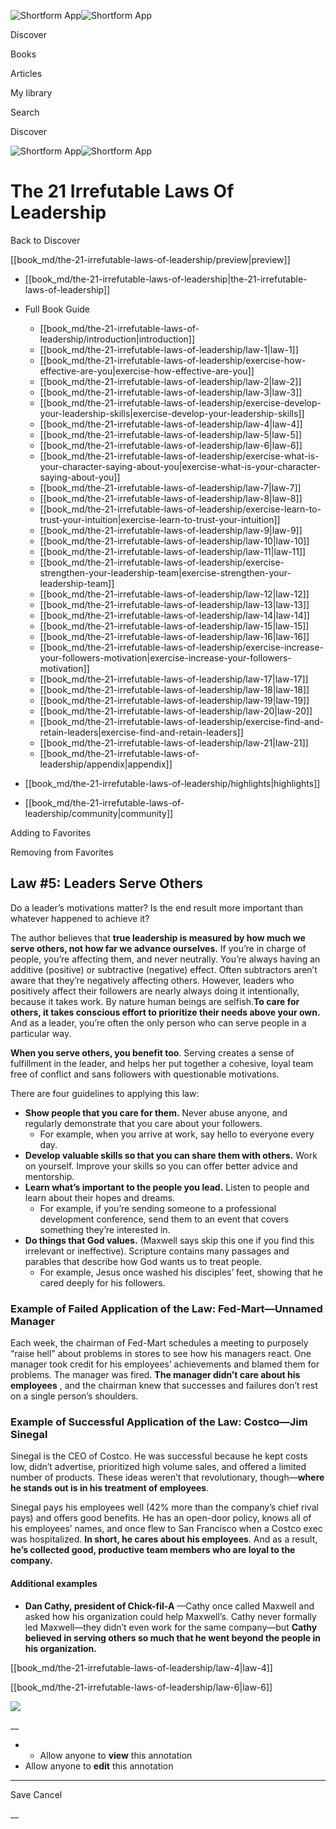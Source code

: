 ![Shortform App](/img/logo.36a2399e.svg)![Shortform App](/img/logo-dark.70c1b072.svg)

Discover

Books

Articles

My library

Search

Discover

![Shortform App](/img/logo.36a2399e.svg)![Shortform App](/img/logo-dark.70c1b072.svg)

# The 21 Irrefutable Laws Of Leadership

Back to Discover

[[book_md/the-21-irrefutable-laws-of-leadership/preview|preview]]

  * [[book_md/the-21-irrefutable-laws-of-leadership|the-21-irrefutable-laws-of-leadership]]
  * Full Book Guide

    * [[book_md/the-21-irrefutable-laws-of-leadership/introduction|introduction]]
    * [[book_md/the-21-irrefutable-laws-of-leadership/law-1|law-1]]
    * [[book_md/the-21-irrefutable-laws-of-leadership/exercise-how-effective-are-you|exercise-how-effective-are-you]]
    * [[book_md/the-21-irrefutable-laws-of-leadership/law-2|law-2]]
    * [[book_md/the-21-irrefutable-laws-of-leadership/law-3|law-3]]
    * [[book_md/the-21-irrefutable-laws-of-leadership/exercise-develop-your-leadership-skills|exercise-develop-your-leadership-skills]]
    * [[book_md/the-21-irrefutable-laws-of-leadership/law-4|law-4]]
    * [[book_md/the-21-irrefutable-laws-of-leadership/law-5|law-5]]
    * [[book_md/the-21-irrefutable-laws-of-leadership/law-6|law-6]]
    * [[book_md/the-21-irrefutable-laws-of-leadership/exercise-what-is-your-character-saying-about-you|exercise-what-is-your-character-saying-about-you]]
    * [[book_md/the-21-irrefutable-laws-of-leadership/law-7|law-7]]
    * [[book_md/the-21-irrefutable-laws-of-leadership/law-8|law-8]]
    * [[book_md/the-21-irrefutable-laws-of-leadership/exercise-learn-to-trust-your-intuition|exercise-learn-to-trust-your-intuition]]
    * [[book_md/the-21-irrefutable-laws-of-leadership/law-9|law-9]]
    * [[book_md/the-21-irrefutable-laws-of-leadership/law-10|law-10]]
    * [[book_md/the-21-irrefutable-laws-of-leadership/law-11|law-11]]
    * [[book_md/the-21-irrefutable-laws-of-leadership/exercise-strengthen-your-leadership-team|exercise-strengthen-your-leadership-team]]
    * [[book_md/the-21-irrefutable-laws-of-leadership/law-12|law-12]]
    * [[book_md/the-21-irrefutable-laws-of-leadership/law-13|law-13]]
    * [[book_md/the-21-irrefutable-laws-of-leadership/law-14|law-14]]
    * [[book_md/the-21-irrefutable-laws-of-leadership/law-15|law-15]]
    * [[book_md/the-21-irrefutable-laws-of-leadership/law-16|law-16]]
    * [[book_md/the-21-irrefutable-laws-of-leadership/exercise-increase-your-followers-motivation|exercise-increase-your-followers-motivation]]
    * [[book_md/the-21-irrefutable-laws-of-leadership/law-17|law-17]]
    * [[book_md/the-21-irrefutable-laws-of-leadership/law-18|law-18]]
    * [[book_md/the-21-irrefutable-laws-of-leadership/law-19|law-19]]
    * [[book_md/the-21-irrefutable-laws-of-leadership/law-20|law-20]]
    * [[book_md/the-21-irrefutable-laws-of-leadership/exercise-find-and-retain-leaders|exercise-find-and-retain-leaders]]
    * [[book_md/the-21-irrefutable-laws-of-leadership/law-21|law-21]]
    * [[book_md/the-21-irrefutable-laws-of-leadership/appendix|appendix]]
  * [[book_md/the-21-irrefutable-laws-of-leadership/highlights|highlights]]
  * [[book_md/the-21-irrefutable-laws-of-leadership/community|community]]



Adding to Favorites 

Removing from Favorites 

## Law #5: Leaders Serve Others

Do a leader’s motivations matter? Is the end result more important than whatever happened to achieve it?

The author believes that **true leadership is measured by how much we serve others, not how far we advance ourselves.** If you’re in charge of people, you’re affecting them, and never neutrally. You’re always having an additive (positive) or subtractive (negative) effect. Often subtractors aren’t aware that they’re negatively affecting others. However, leaders who positively affect their followers are nearly always doing it intentionally, because it takes work. By nature human beings are selfish.**To care for others, it takes conscious effort to prioritize their needs above your own.** And as a leader, you’re often the only person who can serve people in a particular way.

**When you serve others, you benefit too**. Serving creates a sense of fulfillment in the leader, and helps her put together a cohesive, loyal team free of conflict and sans followers with questionable motivations.

There are four guidelines to applying this law:

  * **Show people that you care for them.** Never abuse anyone, and regularly demonstrate that you care about your followers.
    * For example, when you arrive at work, say hello to everyone every day.
  * **Develop valuable skills so that you can share them with others.** Work on yourself. Improve your skills so you can offer better advice and mentorship.
  * **Learn what’s important to the people you lead.** Listen to people and learn about their hopes and dreams.
    * For example, if you’re sending someone to a professional development conference, send them to an event that covers something they’re interested in.
  * **Do things that God values.** (Maxwell says skip this one if you find this irrelevant or ineffective). Scripture contains many passages and parables that describe how God wants us to treat people.
    * For example, Jesus once washed his disciples’ feet, showing that he cared deeply for his followers.



### Example of Failed Application of the Law: Fed-Mart—Unnamed Manager

Each week, the chairman of Fed-Mart schedules a meeting to purposely “raise hell” about problems in stores to see how his managers react. One manager took credit for his employees’ achievements and blamed them for problems. The manager was fired. **The manager didn’t care about his employees** , and the chairman knew that successes and failures don’t rest on a single person’s shoulders.

### Example of Successful Application of the Law: Costco—Jim Sinegal

Sinegal is the CEO of Costco. He was successful because he kept costs low, didn’t advertise, prioritized high volume sales, and offered a limited number of products. These ideas weren’t that revolutionary, though—**where he stands out is in his treatment of employees**.

Sinegal pays his employees well (42% more than the company’s chief rival pays) and offers good benefits. He has an open-door policy, knows all of his employees’ names, and once flew to San Francisco when a Costco exec was hospitalized. **In short, he cares about his employees**. And as a result, **he’s collected good, productive team members who are loyal to the company.**

#### Additional examples

  * **Dan Cathy, president of Chick-fil-A** —Cathy once called Maxwell and asked how his organization could help Maxwell’s. Cathy never formally led Maxwell—they didn’t even work for the same company—but **Cathy believed in serving others so much that he went beyond the people in his organization.**



[[book_md/the-21-irrefutable-laws-of-leadership/law-4|law-4]]

[[book_md/the-21-irrefutable-laws-of-leadership/law-6|law-6]]

![](https://bat.bing.com/action/0?ti=56018282&Ver=2&mid=60229db3-1db4-48a5-954c-53ae71876053&sid=f30c5e70639211ee87d33f0876d93783&vid=f30c9700639211eeb3a75d830392c94f&vids=0&msclkid=N&pi=0&lg=en-US&sw=800&sh=600&sc=24&nwd=1&tl=Shortform%20%7C%20Book&p=https%3A%2F%2Fwww.shortform.com%2Fapp%2Fbook%2Fthe-21-irrefutable-laws-of-leadership%2Flaw-5&r=&lt=305&evt=pageLoad&sv=1&rn=300071)

__

  *   * Allow anyone to **view** this annotation
  * Allow anyone to **edit** this annotation



* * *

Save Cancel

__



